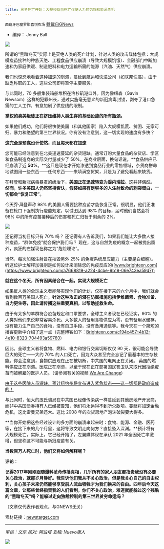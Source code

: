 ```yaml
---
title: 黑冬死亡开始：大规模疫苗死亡伴随人为的饥饿和能源危机
---
```

`西班牙巴塞罗那喜悦农场` [轉載自GNews](https://gnews.org/zh-hans/1562301/)

- 编译： Jenny Ball


![](https://assets.gnews.org/wp-content/uploads/2021/09/image-431.png)

所谓的“黑暗冬天”实际上是灭绝人类的死亡计划，针对人类的攻击载体包括：大规模疫苗接种的种族灭绝、工程食品供应崩溃（导致大规模饥饿）、金融部门中断加速和为家庭供暖、制造肥料和电力运输所需的能源（汽油、天然气）供应崩溃。

我们也惊恐地看着这种加速的崩溃，蔓延到航运和快递公司（如联邦快递），由于缺乏称职的工人，这些公司即将暂停主要服务。

与此同时，70 多艘集装箱船堆积在洛杉矶港口外，因为像纽森（Gavin Newsom）这样的犯罪州长，通过实施毫无意义的新冠病毒封锁，剥夺了港口急需的工人工作，有意加剧了供应线的限制。

**掌权的卖美叛徒正在挤压维持人类生存的基础设施的所有瓶颈。**

如果他们成功，他们将很快使美国（和其他国家）陷入大规模饥荒、贫困、无家可归、暴力和绝望的第三世界状况。你有没有注意到，这一切实现的速度有多快？

**这完全是预谋设计使然，而且每天都在加速**

您可能已经注意到在北美迅速蔓延的杂货短缺。通常订购大量食品的杂货店、学区和食品制造商的实际交付量减少了 50%。在商业层面，换句话说，**食品供应已经崩溃了近 ****50%****。**这只是现在才开始渗透到食品行业的零售领域，杂货商拼命地试图用一些东西——任何东西——来填满空货架，只是为了避免看起来缺货。

在拜登和新冠病毒暴君的统治下，**美国正在迅速转变为委内瑞拉**。这并非偶然。 **然而，许多美国人仍然坚持否认，假装如果有足够多的人注射致命的刺突蛋白，一切都会“恢复正常”**。

今天乔·拜登声称 98% 的美国人需要接种疫苗才能恢复正常。很明显，他们正准备在枪口下强制执行疫苗规定，以试图达到 98% 的目标，届时他们当然会将 98% 中的所有疫苗接种后的伤害和死亡归咎于剩余的 2%。

![](https://assets.gnews.org/wp-content/uploads/2021/09/image-433.png)

还记得当初目标只有 70% 吗？ 还记得有人告诉我们，如果我们能让大多数人接种疫苗，“群体免疫”就会保护我们吗？ 现在，这与自然免疫的概念一起被抛出窗外，疯狂的左媒现在称之为“危险理论”。

当然，每次加强注射旨在摧毁另外 25% 的免疫系统反应能力（主要是白细胞）。 听这位护士解释加强剂是如何设计来消除您的免疫反应的([www.brighteon.com](https://www.brighteon.com/a7668819-a224-4cbe-9b19-06e743ea59d7))

**就在这个冬天，所有因素结合在一起，实现大规模死亡**

如果反人类的全球主义者能够实现他们的计划，仅在接下来的六个月中，我们就会看到数百万美国人死亡。**针对这种攻击的潜在防御措施包括伊维菌素、食物准备、自力更生等，因此请传播这些重要真相，以帮助拯救生命。**

由于有太多的羊群符合疫苗规定和口罩要求，全球主义者现在已经证实，90% 的人类对他们来说非常容易杀死。大多数人的备用食物供应为零，没有备用水储存，没有能力生产自己的食物，没有自卫手段，没有备用通信等。我今天在一个简短的播客更新中介绍了这一点（完整博客如下：[Brighteon.com/c194c457-4b12-4e10-8323-704493a59760](https://brighteon.com/c194c457-4b12-4e10-8323-704493a59760)）

因此，全球主义者将食物、燃料、电力和银行交易切断仅仅 90 天，很可能会导致巨大的死亡——大约 70% 的人口死亡，因为大众甚至完全忘记了最基本的生存技能。你会注意到，食物供应现在正在被切断，中共国的电网正在关闭。 英国的燃料供应正在崩溃。医院正在崩溃，以至于现在正在部署国民警卫队来取代因拒绝疫苗而被解雇的医护人员。（请参阅有关的视频 [We Are Change](https://wearechange.org/shocking-the-military-just-joined-the-takeover/))

[由于这些医院人员短缺，预计纽约州将宣布进入紧急状态——这一切都是政府造成的！](https://childrenshealthdefense.org/defender/bb-ny-hospitals-fear-staff-shortage-vaccine-deadline-looms/)

与此同时，恒大的庞氏骗局在中共国已经像传染病一样蔓延到其他房地产开发商，而非中共国债券持有人已经被告知，他们将永远得不到所欠款项。蔓延将加速金融危机，这比雷曼兄弟还大。这比 2008 年的次贷房地产泡沫破裂要大得多。

**当你开始把这些经过设计的多方面的崩溃串起来时：食物、能源、金融、医药等，在接下来的几个月里，这将导致文明走向何方？直接坠入深渊。**预计将有大规模死亡，实际上，它已经开始了，左翼媒体现在承认 2021 年全因死亡率激增，但坚称这不可能与新冠疫苗有关。

**当数百万人死亡时，他们又将如何解释呢？**

**评论：**

**记得2017年刚刚跟随爆料革命传播真相，几乎所有的家人朋友都指责我没有必要关心政治，就那岁月静好。我告诉他们我从不关心政治，但是我关心自己的自由权利，关心孩子未来仍然能够享受前人流血牺牲才为我们换来的自由。四年后今天这篇文章，让那些曾经指责我的人们看到，你们不关心政治，难道就能躲过这个残酷的“黑暗冬天”吗？能躲过走向独裁控制的第三世界贫穷命运吗？**

（文章仅代表作者观点，与GNEWS无关）

素材链接：[newstarget.com](https://www.newstarget.com/2021-09-27-the-dark-winter-die-off-begins-mass-vaccination-deaths-engineered-starvation.html)

* * *

*审核：文乐
校对: 阿伯塔
发稿: Nuevo唐人*

![](https://assets.gnews.org/wp-content/uploads/2021/09/GNEWS_CH.-1-1.jpeg)
